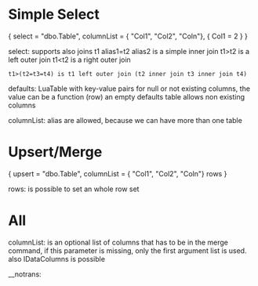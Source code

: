 ﻿# Simple Select

{
	select = "dbo.Table",
	columnList = { "Col1", "Col2", "Coln"},
	{
		Col1 = 2
	}
}


select: supports also joins
	t1 alias1=t2 alias2 is a simple inner join
	t1>t2 is a left outer join
	t1<t2 is a right outer join

	t1>(t2=t3=t4) is t1 left outer join (t2 inner join t3 inner join t4)

defaults: LuaTable with key-value pairs for null or not existing columns, the value can be a function (row)
          an empty defaults table allows non existing columns

columnList: alias are allowed, because we can have more than one table

# Upsert/Merge

{
	upsert = "dbo.Table",
	columnList = { "Col1", "Col2", "Coln"}
	rows
}

rows: is possible to set an whole row set

# All

columnList: is an optional list of columns that has to be in the merge command, if this parameter is missing, only the first argument list is used.
			also IDataColumns is possible

__notrans:
